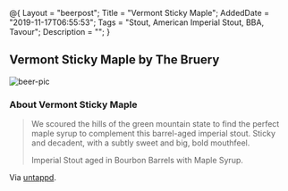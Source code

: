 @{
 Layout = "beerpost";
 Title = "Vermont Sticky Maple";
 AddedDate = "2019-11-17T06:55:53";
 Tags = "Stout, American Imperial Stout, BBA, Tavour";
 Description = "";
 }
 

## Vermont Sticky Maple by The Bruery

![beer-pic]

### About Vermont Sticky Maple

> We scoured the hills of the green mountain state to find the perfect maple syrup to complement this barrel-aged imperial stout. Sticky and decadent, with a subtly sweet and big, bold mouthfeel.
>
> Imperial Stout aged in Bourbon Barrels with Maple Syrup.

Via [untappd][untappd-url].

[untappd-url]: <https://untappd.com//b/the-bruery-vermont-sticky-maple/3339102>
[beer-pic]: https://jasonpowley.com/assets/img/2019-11-17-vermont-sticky-maple.jpeg "Vermont Sticky Maple by The Bruery"
